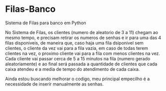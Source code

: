 # Filas-Banco
Sistema de Filas para banco em Python

No Sistema de Filas, os clientes (numero de aleatorio de 3 a 11) chegam ao mesmo tempo, e precisam retirar os numeros de senhas e ir para uma das 4 filas disponiveis, de maneira que, caso haja uma fila dsiponivel sem clientes, o cliente da vez vai para a fila vazia, em caso de todas terem clientes na vez, o proximo cliente vai para a fila com menos clientes na vez.
Cada cliente vai passar cerca de 5 a 15 minutos na fila (numero gerado aleatoriamente) e ao final será passada a quantidade de clientes que cada caixa atendeu e a media de tempo do atendimento de cada caixa.

Ainda estou buscando melhorar o codigo, meu principal empecilho é a necessidade de inserir manualmente as senhas.
